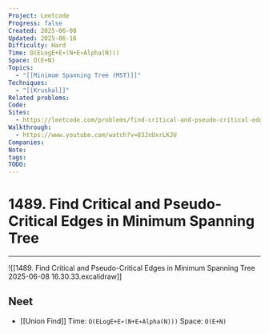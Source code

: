 ```yaml
---
Project: Leetcode
Progress: false
Created: 2025-06-08
Updated: 2025-06-16
Difficulty: Hard
Time: O(ELogE+E∗(N+E∗Alpha(N)))
Space: O(E+N)
Topics:
  - "[[Minimum Spanning Tree (MST)]]"
Techniques:
  - "[[Kruskal]]"
Related problems: 
Code: 
Sites:
  - https://leetcode.com/problems/find-critical-and-pseudo-critical-edges-in-minimum-spanning-tree/description/
Walkthrough:
  - https://www.youtube.com/watch?v=83JnUxrLKJU
Companies: 
Note: 
tags: 
TODO: 
---
```

# 1489. Find Critical and Pseudo-Critical Edges in Minimum Spanning Tree
---
![[1489. Find Critical and Pseudo-Critical Edges in Minimum Spanning Tree 2025-06-08 16.30.33.excalidraw]]

## Neet
- [[Union Find]]
Time: `O(ELogE+E∗(N+E∗Alpha(N)))`
Space: `O(E+N)`

